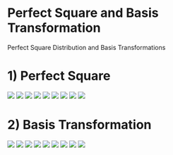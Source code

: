 # Perfect Square and Basis Transformation 
Perfect Square Distribution and Basis Transformations

# 1) Perfect Square 

<img src="ScreenShots/Screenshot 2024-02-04 203008.png" /> 
<img src="ScreenShots/Screenshot 2024-02-04 203132.png" />
<img src="ScreenShots/Screenshot 2024-02-04 203243.png" />
<img src="ScreenShots/Screenshot 2024-02-04 203340.png" />
<img src="ScreenShots/Screenshot 2024-02-04 203931.png" />
<img src="ScreenShots/Screenshot 2024-02-04 203953.png" />
<img src="ScreenShots/Screenshot 2024-02-04 204026.png" />
<img src="ScreenShots/Screenshot 2024-02-04 204048.png" />
<img src="ScreenShots/Screenshot 2024-02-04 204111.png" />

# 2) Basis Transformation 

<img src="ScreenShots/Screenshot 2024-02-04 203542.png" />
<img src="ScreenShots/Screenshot 2024-02-04 203602.png" />
<img src="ScreenShots/Screenshot 2024-02-04 203627.png" />
<img src="ScreenShots/Screenshot 2024-02-04 203653.png" />
<img src="ScreenShots/Screenshot 2024-02-04 203719.png" />
<img src="ScreenShots/Screenshot 2024-02-04 203751.png" />
<img src="ScreenShots/Screenshot 2024-02-04 203819.png" />
<img src="ScreenShots/Screenshot 2024-02-04 203845.png" />
<img src="ScreenShots/Screenshot 2024-02-04 203906.png" />




